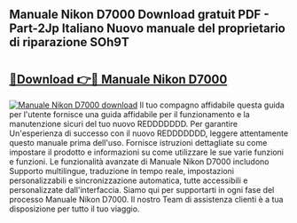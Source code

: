 ## Manuale Nikon D7000 Download gratuit PDF - Part-2Jp Italiano Nuovo manuale del proprietario di riparazione SOh9T

# <h2><a href="http://dfb462.blite.top/?on=Manuale+Nikon+D7000">🔗Download 👉🔴 Manuale Nikon D7000</a></h2>

[![Manuale Nikon D7000 download](https://i.imgur.com/lujVjoI.png)](http://dfb462.blite.top/?on=Manuale+Nikon+D7000)
Il tuo compagno affidabile questa guida per l'utente fornisce una guida affidabile per il funzionamento e la manutenzione sicuri del tuo nuovo REDDDDDDD. Per garantire Un'esperienza di successo con il nuovo REDDDDDDD, leggere attentamente questo manuale prima dell'uso. Fornisce istruzioni dettagliate su come impostare il prodotto e informazioni su come utilizzare le sue varie funzioni e funzioni. Le funzionalità avanzate di Manuale Nikon D7000 includono Supporto multilingue, traduzione in tempo reale, impostazioni personalizzabili e sincronizzazione automatica, tutte accessibili e personalizzate dall'interfaccia. Siamo qui per supportarti in ogni fase del processo Manuale Nikon D7000. Il nostro Team di assistenza clienti è a tua disposizione per tutto il tuo viaggio.
